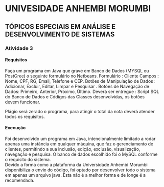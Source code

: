 # UNIVESIDADE ANHEMBI MORUMBI
## TÓPICOS ESPECIAIS EM ANÁLISE E DESENVOLVIMENTO DE SISTEMAS
### Atividade 3

#### Requisitos
Faça um programa em Java que grave em Banco de Dados (MYSQL ou PostGree) o seguinte formulário  no Netbeans.
Formulário : Cliente
Campos :  Nome, CPF, RG, Email, Telefone e CEP. 
Botões  de Manipulação de Dados :  Adicionar, Excluir, Editar, Limpar e Pesquisar .
Botões de Navegação de Dados: Primeiro, Anterior, Próximo, Último.
Deverá ser entregue : Script SQL do Banco de Dados e Códigos das Classes desenvolvidas, os botões devem funcionar.

Plágio será zerado o programa, para atingir o total da nota deverá atender todos os requisitos.

#### Execução
Foi desenvolvido um programa em Java, intencionalmente limitado a rodar apenas uma instância em qualquer máquina, que faz o 
gerenciamento de clientes, permitindo a sua inclusão, edição, exclusão, visualização, navegação e pesquisa.
O banco de dados escolhido foi o MySQL conforme o requisito do sistema.  
Devido a forma como a plataforma da Universidade Anhembi Morumbi disponibiliza o envio do código, foi optado por desenvolver 
todo o sistema em apenas um arquivo java. Esta não é a melhor forma e de longe é a recomendada.
